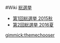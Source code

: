 #Wiki
[総選挙]()

- [第1回総選挙 2015秋](総選挙/総選挙2015.md)
- [第2回総選挙 2016夏](総選挙/総選挙2016.md)

[gimmick:themechooser](slate)